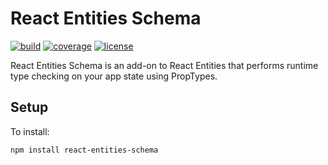 # React Entities Schema

[![build](https://img.shields.io/travis/arnelenero/react-entities-schema)](https://travis-ci.org/github/arnelenero/react-entities-schema)
[![coverage](https://img.shields.io/coveralls/github/arnelenero/react-entities-schema)](https://coveralls.io/github/arnelenero/react-entities-schema)
[![license](https://img.shields.io/github/license/arnelenero/react-entities)](https://opensource.org/licenses/MIT)

React Entities Schema is an add-on to React Entities that performs runtime type checking on your app state using PropTypes.

## Setup

To install:
```
npm install react-entities-schema
```
